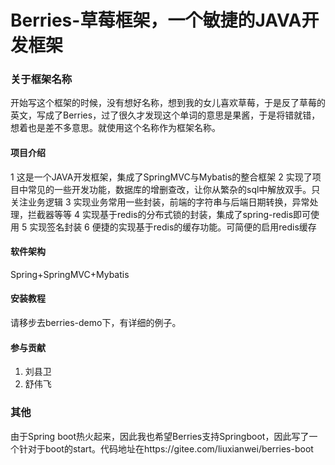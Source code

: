 # Berries-草莓框架，一个敏捷的JAVA开发框架

### 关于框架名称
   开始写这个框架的时候，没有想好名称，想到我的女儿喜欢草莓，于是反了草莓的英文，写成了Berries，过了很久才发现这个单词的意思是果酱，于是将错就错，想着也是差不多意思。就使用这个名称作为框架名称。

#### 项目介绍
1 这是一个JAVA开发框架，集成了SpringMVC与Mybatis的整合框架
2 实现了项目中常见的一些开发功能，数据库的增删查改，让你从繁杂的sql中解放双手。只关注业务逻辑
3 实现业务常用一些封装，前端的字符串与后端日期转换，异常处理，拦截器等等
4 实现基于redis的分布式锁的封装，集成了spring-redis即可使用
5 实现签名封装
6 便捷的实现基于redis的缓存功能。可简便的启用redis缓存

#### 软件架构
Spring+SpringMVC+Mybatis


#### 安装教程
请移步去berries-demo下，有详细的例子。

#### 参与贡献

1. 刘县卫
2. 舒伟飞

### 其他
由于Spring boot热火起来，因此我也希望Berries支持Springboot，因此写了一个针对于boot的start。代码地址在https://gitee.com/liuxianwei/berries-boot